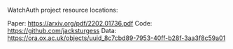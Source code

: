 WatchAuth project resource locations:

Paper: https://arxiv.org/pdf/2202.01736.pdf
Code: https://github.com/jacksturgess
Data: https://ora.ox.ac.uk/objects/uuid_8c7cbd89-7953-40ff-b28f-3aa3f8c59a01
